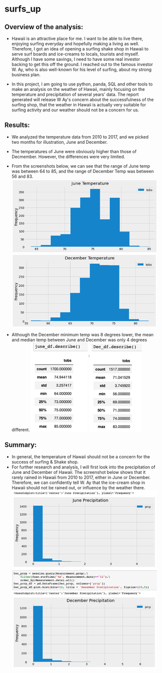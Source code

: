 # surfs_up

## Overview of the analysis:
- Hawaii is an attractive place for me. I want to be able to live there, enjoying surfing everyday and hopefully making a living as well. Therefore, I got an idea of opening a surfing shake shop in Hawaii to serve surf boards and ice-creams to locals, tourists and myself. Although I have some savings, I need to have some real investor backing to get this off the ground. I reached out to the famous investor W. Ay, who is also well-known for his level of surfing, about my strong business plan.

- In this project, I am going to use python, panda, SQL and other tools to make an analysis on the weather of Hawaii, mainly focusing on the temperature and precipitation of several years' data. The report generated will release W Ay's concern about the successfulness of the surfing shop, that the weather in Hawaii is actually very suitable for surfing activity and our weather should not be a concern for us.

## Results:
- We analyzed the temperature data from 2010 to 2017, and we picked two months for illustration, June and December.
- The temperatures of June were obviously higher than those of Decmember. However, the differences were very limited.
- From the screenshots below, we can see that the range of June temp was between 64 to 85, and the range of December Temp was between 56 and 83.
![June_temp](June_temp.png)
![December_temp](Dec_temp.png)

- Although the December minimum temp was 8 degrees lower, the mean and median temp between June and December was only 4 degrees different.
![june_describe](June_info.png)
![December_describe](Dec_info.png)

## Summary:
- In general, the temperature of Hawaii should not be a concern for the success of surfing & Shake shop.
- For further research and analysis, I will first look into the precipitation of June and December of Hawaii. The screenshot below shows that it rarely rained in Hawaii from 2010 to 2017, either in June or December. Therefore, we can confidently tell W. Ay that the ice-cream shop in Hawaii should not be rained out, or influence by the weather there.
![prcp](prcp.png)

